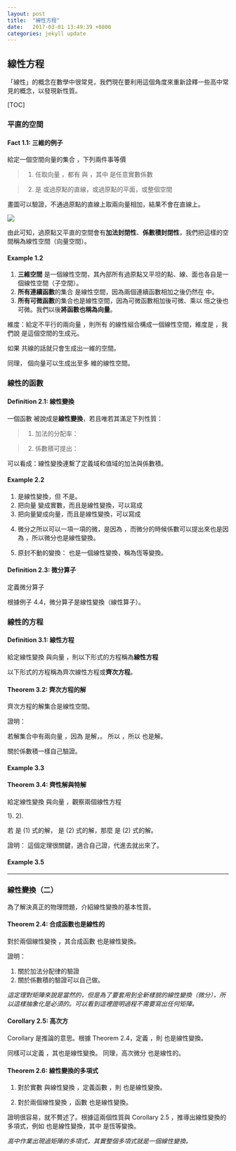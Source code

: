 ```yaml
---
layout: post
title:  "線性方程"
date:   2017-03-01 13:49:39 +0800
categories: jekyll update
---
```


線性方程
-------------

「線性」的概念在數學中很常見，我們現在要利用這個角度來重新詮釋一些高中常見的概念，以發現新性質。

[TOC]

### 平直的空間

#### Fact 1.1: 三維的例子

給定一個空間向量的集合 <script type="math/tex">V</script>，下列兩件事等價

> 1. 任取向量 <script type="math/tex">\mathbf{a}, \mathbf{b} \in V</script> ，都有 <script type="math/tex">\mathbf{a}+\mathbf{b}\in V</script> 與 <script type="math/tex">k\cdot \mathbf{a} \in V</script>，其中 <script type="math/tex">k</script> 是任意實數係數

> 2. <script type="math/tex">V</script> 是 <script type="math/tex">\{\vec{0}\}</script> 或過原點的直線，或過原點的平面，或整個空間

畫圖可以驗證，不通過原點的直線上取兩向量相加，結果不會在直線上。

![](https://i.imgur.com/gUllnM3.png)

由此可知，過原點又平直的空間會有**加法封閉性**、**係數積封閉性**，我們把這樣的空間稱為線性空間（向量空間）。

#### Example 1.2

1. **三維空間** <script type="math/tex">\mathbb{R}^3</script> 是一個線性空間，其內部所有過原點又平坦的點、線、面也各自是一個線性空間（子空間）。
2. **所有連續函數**的集合 <script type="math/tex">C</script> 是線性空間，因為兩個連續函數相加之後仍然在 <script type="math/tex">C</script> 中。
3. **所有可微函數**的集合也是線性空間，因為可微函數相加後可微、乘以 <script type="math/tex">k</script> 倍之後也可微。我們以後**將函數也稱為向量**。

維度：給定不平行的兩向量 <script type="math/tex">u,\ v</script>，則所有 <script type="math/tex">u,\ v</script> 的線性組合構成一個線性空間，維度是 <script type="math/tex">2</script>，我們說 <script type="math/tex">u,\ v</script> 是這個空間的生成元。

如果 <script type="math/tex">u,\ v</script> 共線的話就只會生成出一維的空間。

同理，<script type="math/tex">n</script> 個向量可以生成出至多 <script type="math/tex">n</script> 維的線性空間。

### 線性的函數

#### Definition 2.1: 線性變換

一個函數 <script type="math/tex">\mathcal{L}</script> 被說成是**線性變換**，若且唯若其滿足下列性質：

> 1. 加法的分配率： <script type="math/tex">\forall \mathbf{a}, \mathbf{b}, \ \ \mathcal{L}(\mathbf{a}+\mathbf{b}) = \mathcal{L}(\mathbf{a})+\mathcal{L}(\mathbf{b})</script>

> 2. 係數積可提出： <script type="math/tex">\forall \mathbf{a},k, \ \ \mathcal{L}(k\mathbf{a})=k\mathcal{L}(\mathbf{a})</script>

可以看成：線性變換連繫了定義域和值域的加法與係數積。

#### Example 2.2

1. <script type="math/tex">f(x)=2x</script> 是線性變換，但 <script type="math/tex">f(x)=2x+1</script> 不是。
2. <script type="math/tex">f(x, y) = 2x+3y</script> 把向量 <script type="math/tex">(x, y)</script> 變成實數，而且是線性變換，可以寫成 <script type="math/tex; mode=display">f(\vec{v}) = \begin{bmatrix} 2 & 3\end{bmatrix} \vec{v}</script>
3. <script type="math/tex">f(x, y) = (x+y, 2x-y)</script> 把向量變成向量，而且是線性變換，可以寫成<script type="math/tex; mode=display"> f(\vec{v}) = \begin{bmatrix} 1 & 1 \\ 2 & -1 \end{bmatrix} \vec{v} </script>
4. 微分之所以可以一項一項的微，是因為 <script type="math/tex; mode=display">\frac{d}{dx}(f(x)+g(x))=\frac{d}{dx} f(x)+\frac{d}{dx} g(x)</script> ，而微分的時候係數可以提出來也是因為 <script type="math/tex; mode=display"> \frac{d}{dx}(kf(x)) =k\frac{d}{dx}f(x)</script>，所以微分也是線性變換。

5. 原封不動的變換： <script type="math/tex">\mathcal{I}(v) = v</script> 也是一個線性變換，稱為恆等變換。

#### Definition 2.3: 微分算子

定義微分算子 <script type="math/tex">\mathcal{D}(f) := \frac{d}{dx}f = f'</script>

根據例子 4.4，微分算子是線性變換（線性算子）。

### 線性的方程

#### Definition 3.1: 線性方程

給定線性變換 <script type="math/tex">\mathcal{L}</script> 與向量 <script type="math/tex">b</script>，則以下形式的方程稱為**線性方程**

> <script type="math/tex">\mathcal{L}(x)=b</script>

以下形式的方程稱為齊次線性方程或**齊次方程**。

> <script type="math/tex">\mathcal{L}(x)=\vec{0}</script>

#### Theorem 3.2: 齊次方程的解

齊次方程的解集合是線性空間。

證明：

若解集合中有兩向量 <script type="math/tex">a, \ b</script> ，因為 <script type="math/tex">a, \ b</script> 是解，<script type="math/tex">\mathcal{L}(a)=\mathcal{L}(b)=0</script>。
所以 <script type="math/tex">\mathcal{L}(a+b)=\mathcal{L}(a)+\mathcal{L}(b)=0</script>，所以 <script type="math/tex">a+b</script> 也是解。

關於係數積一樣自己驗證。

#### Example 3.3

#### Theorem 3.4: 齊性解與特解

給定線性變換 <script type="math/tex">\mathcal{L}</script> 與向量 <script type="math/tex">b</script>，觀察兩個線性方程

1). <script type="math/tex">\mathcal{L}(x)=\vec{0}</script>
2). <script type="math/tex">\mathcal{L}(x)=b</script>

若 <script type="math/tex">\alpha_h</script> 是 (1) 式的解，<script type="math/tex">\alpha_p</script> 是 (2) 式的解，那麼 <script type="math/tex">\alpha_h+\alpha_p</script> 是 (2) 式的解。

證明：
這個定理很關鍵，適合自己證，代進去就出來了。

#### Example 3.5


------------------
### 線性變換（二）

為了解決真正的物理問題，介紹線性變換的基本性質。

#### Theorem 2.4: 合成函數也是線性的

對於兩個線性變換 <script type="math/tex">\mathcal{M}, \ \mathcal{N}</script>，其合成函數 <script type="math/tex">\mathcal{L}(x)=\mathcal{N}(\mathcal{M}(x))</script> 也是線性變換。

證明： 
1. 關於加法分配律的驗證 <script type="math/tex; mode=display">\begin{aligned} \mathcal{L}(a+b) &= \mathcal{N}(\mathcal{M}(a+b)) \\ &=  \mathcal{N}(\mathcal{M}(a)+\mathcal{M}(b))\\ &=\mathcal{N}(\mathcal{M}(a))+\mathcal{N}(\mathcal{M}(b))\\ &= \mathcal{L}(a)+\mathcal{L}(b) \end{aligned}</script>
2. 關於係數積的驗證可以自己做。

*這定理對矩陣來說是當然的，但是為了要套用到全新樣貌的線性變換（微分），所以這樣抽象化是必須的。可以看到這裡證明過程不需要寫出任何矩陣。*

#### Corollary 2.5: 高次方

Corollary 是推論的意思。根據 Theorem 2.4，定義 <script type="math/tex">\mathcal{L}^2(x)=\mathcal{L}(\mathcal{L}(x))</script> ，則 <script type="math/tex">\mathcal{L}^2</script> 也是線性變換。

同樣可以定義 <script type="math/tex">\mathcal{L}^n(x)</script> ，其也是線性變換。
同理，高次微分 <script type="math/tex">\mathcal{D}^n</script> 也是線性的。

#### Theorem 2.6:  線性變換的多項式

1. 對於實數 <script type="math/tex">k</script> 與線性變換 <script type="math/tex">\mathcal{L}</script>，定義函數 <script type="math/tex">\mathcal{M}(x) = k\mathcal{L}(x)</script>，則 <script type="math/tex">\mathcal{M}(x)</script> 也是線性變換。

2. 對於兩個線性變換 <script type="math/tex">\mathcal{M}, \ \mathcal{N}</script>，函數 <script type="math/tex">\mathcal{L}(x)=\mathcal{M}(x)+\mathcal{N}(x) </script> 也是線性變換。

證明很容易，就不贅述了。根據這兩個性質與 Corollary 2.5 ，推導出線性變換的多項式，例如 <script type="math/tex; mode=display"> \mathcal{Q} = a\mathcal{L}^2 + b\mathcal{L}+c\mathcal{I} </script> 也是線性變換，其中 <script type="math/tex">\mathcal{I}</script> 是恆等變換。

*高中作業出現過矩陣的多項式，其實整個多項式就是一個線性變換。*
